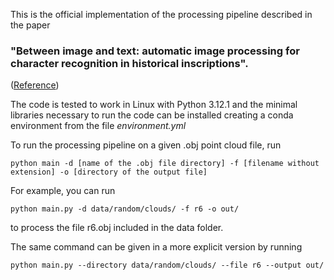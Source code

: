 This is the official implementation of the processing pipeline described in the paper 
### "Between image and text: automatic image processing for character recognition in historical inscriptions".
([Reference](https://doi.org/10.1007/978-3-031-62963-1_6))

The code is tested to work in Linux with Python 3.12.1 and the minimal libraries necessary to run the code can be installed creating a conda environment from the file _environment.yml_

To run the processing pipeline on a given .obj point cloud file, run 
```
python main -d [name of the .obj file directory] -f [filename without extension] -o [directory of the output file]
```

For example, you can run 

```
python main.py -d data/random/clouds/ -f r6 -o out/
```
to process the file r6.obj included in the data folder.

The same command can be given in a more explicit version by running
```
python main.py --directory data/random/clouds/ --file r6 --output out/
```
